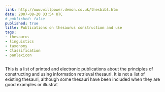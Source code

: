 ```yaml
---
link: http://www.willpower.demon.co.uk/thesbibl.htm
date: 2007-08-20 03:54 UTC
# published: false
published: true
title: Publications on thesaurus construction and use
tags:
- thesaurus
- linguistics
- taxonomy
- Classification
- panlexicon
---
```


This is a list of printed and electronic publications about the principles of constructing and using information retrieval thesauri. It is not a list of existing thesauri, although some thesauri have been included when they are good examples or illustrat
